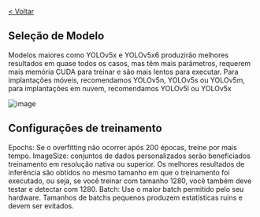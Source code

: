 [< Voltar](/README.md)


## Seleção de Modelo
Modelos maiores como YOLOv5x e YOLOv5x6 produzirão melhores resultados em quase todos os casos, mas têm mais parâmetros, requerem mais memória CUDA para treinar e são mais lentos para executar. Para implantações móveis, recomendamos YOLOv5n, YOLOv5s ou YOLOv5m, para implantações em nuvem, recomendamos YOLOv5l ou YOLOv5x

![image](https://user-images.githubusercontent.com/20934770/153324590-56bf01c8-88ee-49a8-b09a-750f8bc1e46f.png)

## Configurações de treinamento

Epochs: Se o overfitting não ocorrer após 200 épocas, treine por mais tempo.
ImageSize: conjuntos de dados personalizados serão beneficiados treinamento em resolução nativa ou superior. Os melhores resultados de inferência são obtidos no mesmo tamanho em que o treinamento foi executado, ou seja, se você treinar com tamanho 1280, você também deve testar e detectar com 1280.
Batch: Use o maior batch permitido pelo seu hardware. Tamanhos de batchs pequenos produzem estatísticas ruins e devem ser evitados.
